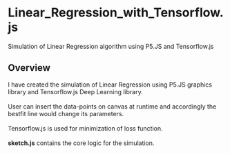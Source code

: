 # Linear_Regression_with_Tensorflow.js
Simulation of Linear Regression algorithm using P5.JS and Tensorflow.js

## Overview
I have created the simulation of Linear Regression using P5.JS graphics library and Tensorflow.js Deep Learning library.
<br>
<br>
User can insert the data-points on canvas at runtime and accordingly the bestfit line would change its parameters.
<br>
<br>
Tensorflow.js is used for minimization of loss function.
<br>
<br>
**sketch.js** contains the core logic for the simulation.
